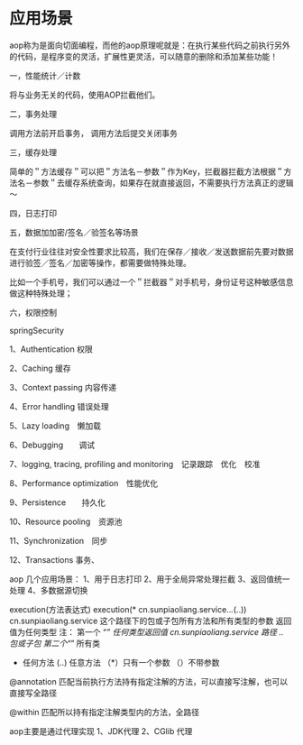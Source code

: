 # 应用场景



aop称为是面向切面编程，而他的aop原理呢就是：在执行某些代码之前执行另外的代码，是程序变的灵活，扩展性更灵活，可以随意的删除和添加某些功能！

一，性能统计／计数

将与业务无关的代码，使用AOP拦截他们。

二，事务处理

调用方法前开启事务， 调用方法后提交关闭事务

三，缓存处理

简单的＂方法缓存＂可以把＂方法名－参数＂作为Key，拦截器拦截方法根据＂方法名－参数＂去缓存系统查询，如果存在就直接返回，不需要执行方法真正的逻辑～

四，日志打印

五，数据加加密/签名／验签名等场景

在支付行业往往对安全性要求比较高，我们在保存／接收／发送数据前先要对数据进行验签／签名／加密等操作，都需要做特殊处理。

比如一个手机号，我们可以通过一个＂拦截器＂对手机号，身份证号这种敏感信息做这种特殊处理；

六，权限控制

springSecurity



1、Authentication 权限

2、Caching 缓存

3、Context passing 内容传递

4、Error handling 错误处理

5、Lazy loading　懒加载

6、Debugging　　调试

7、logging, tracing, profiling and monitoring　记录跟踪　优化　校准

8、Performance optimization　性能优化

9、Persistence　　持久化

10、Resource pooling　资源池

11、Synchronization　同步

12、Transactions 事务、



aop 几个应用场景：
1、用于日志打印
2、用于全局异常处理拦截
3、返回值统一处理
4、多数据源切换

execution(方法表达式)
execution(* cn.sunpiaoliang.service..*.*(..))
cn.sunpiaoliang.service 这个路径下的包或子包所有方法和所有类型的参数 返回值为任何类型
注：
第一个 “*” 任何类型返回值
cn.sunpiaoliang.service 路径
.. 包或子包
第二个“*” 所有类

- 任何方法
  (..) 任意方法 （*）只有一个参数 （）不带参数

@annotation
匹配当前执行方法持有指定注解的方法，可以直接写注解，也可以直接写全路径

@within
匹配所以持有指定注解类型内的方法，全路径

aop主要是通过代理实现
1、JDK代理
2、CGlib 代理

